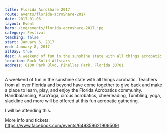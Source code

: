 ```yaml
---
title: Florida AcroShare 2017
route: events/florida-acroShare-2017
date: 2017-01-06
layout: Event
hero: /img/events/florida-acroshare-2017.jpg
category: Festival
teaching: false
start: January 6, 2017
end: January 8, 2017
allDay: true
desc: A weekend of fun in the sunshine state with all things acrobatic.
location: Rock Solid Allstars
address: 8100 Park Blvd, Pinellas Park, Florida 33781
---
```


A weekend of fun in the sunshine state with all things acrobatic. Teachers from all over Florida and beyond have come together to give back and make a place to learn, play, and enjoy the Florida Acrobatics community. Handbalancing, AcroYoga, circus acrobatics, cheerleading, Tumbling, yoga, slackline and more will be offered at this fun acrobatic gathering.

I will be attending this.

More info and tickets:
https://www.facebook.com/events/649359621909509/
